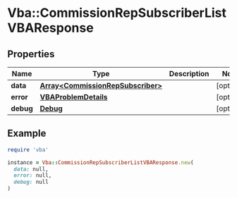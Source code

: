 # Vba::CommissionRepSubscriberListVBAResponse

## Properties

| Name | Type | Description | Notes |
| ---- | ---- | ----------- | ----- |
| **data** | [**Array&lt;CommissionRepSubscriber&gt;**](CommissionRepSubscriber.md) |  | [optional] |
| **error** | [**VBAProblemDetails**](VBAProblemDetails.md) |  | [optional] |
| **debug** | [**Debug**](Debug.md) |  | [optional] |

## Example

```ruby
require 'vba'

instance = Vba::CommissionRepSubscriberListVBAResponse.new(
  data: null,
  error: null,
  debug: null
)
```

